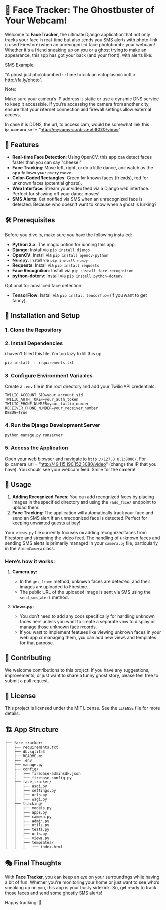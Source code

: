 # 👻 Face Tracker: The Ghostbuster of Your Webcam!

Welcome to **Face Tracker**, the ultimate Django application that not only tracks your face in real-time but also sends you SMS alerts with photo-link (i used Firestore) when an unrecognized face photobombs your webcam! Whether it's a friend sneaking up on you or a ghost trying to make an appearance, this app has got your back (and your front), with alerts like: 

SMS Example: 

"A ghost just photobombed ::: time to kick an ectoplasmic butt > http://fa.ly/photo". 

Note: 

Make sure your camera’s IP address is static or use a dynamic DNS service to keep it accessible. If you’re accessing the camera from another city, ensure that your internet connection and firewall settings allow external access.

In case it is DDNS, the url, to access cam, would be somewhat liek this : ip_camera_url = "http://mycamera.ddns.net:8080/video"

## 🎉 Features
- **Real-time Face Detection**: Using OpenCV, this app can detect faces faster than you can say "cheese!"
- **Face Tracking**: Move left, right, or do a little dance, and watch as the app follows your every move.
- **Color-Coded Rectangles**: Green for known faces (friends), red for unknown faces (potential ghosts).
- **Web Interface**: Stream your video feed via a Django web interface. Perfect for showing off your dance moves!
- **SMS Alerts**: Get notified via SMS when an unrecognized face is detected. Because who doesn't want to know when a ghost is lurking?

## 🛠️ Prerequisites
Before you dive in, make sure you have the following installed:
- **Python 3.x**: The magic potion for running this app.
- **Django**: Install via `pip install django`
- **OpenCV**: Install via `pip install opencv-python`
- **Numpy**: Install via `pip install numpy`
- **Requests**: Install via `pip install requests`
- **Face Recognition**: Install via `pip install face_recognition`
- **python-dotenv**: Install via `pip install python-dotenv`

Optional for advanced face detection:
- **TensorFlow**: Install via `pip install tensorflow` (if you want to get fancy).

## 🚀 Installation and Setup

### 1. Clone the Repository

### 2. Install Dependencies

i haven't filled this file, i'm too lazy to fill this up

```bash
pip install -r requirements.txt

```

### 3. Configure Environment Variables
Create a `.env` file in the root directory and add your Twilio API credentials:
```
TWILIO_ACCOUNT_SID=your_account_sid
TWILIO_AUTH_TOKEN=your_auth_token
TWILIO_PHONE_NUMBER=your_twilio_number
RECEIVER_PHONE_NUMBER=your_receiver_number
DEBUG=True
```

### 4. Run the Django Development Server
```bash
python manage.py runserver
```

### 5. Access the Application
Open your web browser and navigate to `http://127.0.0.1:8000/`. For ip_camera_url = "http://49.115.190.152:8080/video" (change the IP that you have). You should see your webcam feed. Smile for the camera!

## 📸 Usage

1. **Adding Recognized Faces**: You can add recognized faces by placing images in the specified directory and using the `/add_face/` endpoint to upload them.
2. **Face Tracking**: The application will automatically track your face and send an SMS alert if an unrecognized face is detected. Perfect for keeping unwanted guests at bay!

Your `views.py` file currently focuses on adding recognized faces from Firestore and streaming the video feed. The handling of unknown faces and sending SMS alerts is primarily managed in your `camera.py` file, particularly in the `VideoCamera` class.

### Here’s how it works:

1. **Camera.py:**
   - In the `get_frame` method, unknown faces are detected, and their images are uploaded to Firestore.
   - The public URL of the uploaded image is sent via SMS using the `send_sms_alert` method.

2. **Views.py:**
   - You don’t need to add any code specifically for handling unknown faces here unless you want to create a separate view to display or manage those unknown face records.
   - If you want to implement features like viewing unknown faces in your web app or managing them, you can add new views and templates for that purpose.

## 🤝 Contributing
We welcome contributions to this project! If you have any suggestions, improvements, or just want to share a funny ghost story, please feel free to submit a pull request.

## 📜 License
This project is licensed under the MIT License. See the `LICENSE` file for more details.

## 🏗️ App Structure
```
├── face_tracker/
│   ├── requirements.txt
│   ├── db.sqlite3
│   ├── README.md
│   ├── .env
│   ├── manage.py
│   ├── config/
│   │   ├── firebase-adminsdk.json
│   │   └── firebase_config.py
│   ├── face_tracker/
│   │   ├── asgi.py
│   │   ├── settings.py
│   │   ├── urls.py
│   │   └── wsgi.py
│   ├── tracking/
│   │   ├── models.py
│   │   ├── apps.py
│   │   ├── camera.py
│   │   ├── admin.py
│   │   ├── utils.py
│   │   ├── tests.py
│   │   ├── urls.py
│   │   └── views.py
│   │   ├── templates/
│   │   │   └── index.html
```

## 🎭 Final Thoughts
With **Face Tracker**, you can keep an eye on your surroundings while having a bit of fun. Whether you're monitoring your home or just want to see who’s sneaking up on you, this app is your trusty sidekick. So, get ready to track those faces and send some ghostly SMS alerts!

Happy tracking! 👻
